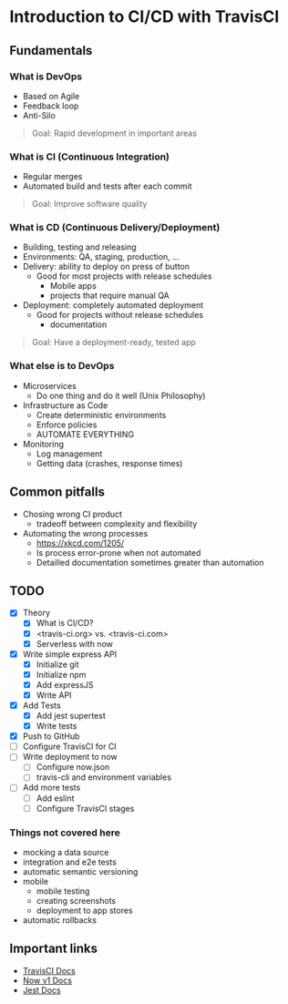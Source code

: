 # Introduction to CI/CD with TravisCI

## Fundamentals

### What is DevOps

- Based on Agile
- Feedback loop
- Anti-Silo

> Goal: Rapid development in important areas

### What is CI (Continuous Integration)

- Regular merges
- Automated build and tests after each commit

> Goal: Improve software quality

### What is CD (Continuous Delivery/Deployment)

- Building, testing and releasing
- Environments: QA, staging, production, ...
- Delivery: ability to deploy on press of button
  - Good for most projects with release schedules
    - Mobile apps
    - projects that require manual QA
- Deployment: completely automated deployment
  - Good for projects without release schedules
    - documentation

> Goal: Have a deployment-ready, tested app

### What else is to DevOps

- Microservices
  - Do one thing and do it well (Unix Philosophy)
- Infrastructure as Code
  - Create deterministic environments
  - Enforce policies
  - AUTOMATE EVERYTHING
- Monitoring
  - Log management
  - Getting data (crashes, response times)

## Common pitfalls

- Chosing wrong CI product
  - tradeoff between complexity and flexibility
- Automating the wrong processes
  - <https://xkcd.com/1205/>
  - Is process error-prone when not automated
  - Detailled documentation sometimes greater than automation

## TODO

- [x] Theory
  - [x] What is CI/CD?
  - [x] <travis-ci.org> vs. <travis-ci.com>
  - [x] Serverless with now
- [x] Write simple express API
  - [x] Initialize git
  - [x] Initialize npm
  - [x] Add expressJS
  - [x] Write API
- [x] Add Tests
  - [x] Add jest supertest
  - [x] Write tests
- [x] Push to GitHub
- [ ] Configure TravisCI for CI
- [ ] Write deployment to now
  - [ ] Configure now.json
  - [ ] travis-cli and environment variables
- [ ] Add more tests
  - [ ] Add eslint
  - [ ] Configure TravisCI stages

### Things not covered here

- mocking a data source
- integration and e2e tests
- automatic semantic versioning
- mobile
  - mobile testing
  - creating screenshots
  - deployment to app stores
- automatic rollbacks

## Important links

- [TravisCI Docs](https://docs.travis-ci.com/)
- [Now v1 Docs](https://zeit.co/docs/v1/)
- [Jest Docs](https://jestjs.io/docs/en/getting-started)
